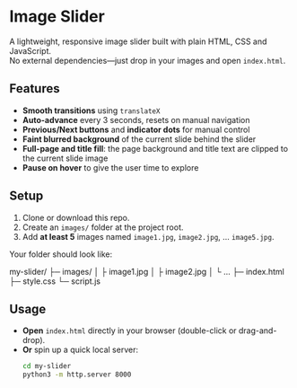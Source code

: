 # Image Slider

A lightweight, responsive image slider built with plain HTML, CSS and JavaScript.  
No external dependencies—just drop in your images and open `index.html`.

## Features

- **Smooth transitions** using `translateX`
- **Auto-advance** every 3 seconds, resets on manual navigation
- **Previous/Next buttons** and **indicator dots** for manual control
- **Faint blurred background** of the current slide behind the slider
- **Full-page and title fill**: the page background and title text are clipped to the current slide image
- **Pause on hover** to give the user time to explore

## Setup

1. Clone or download this repo.
2. Create an `images/` folder at the project root.
3. Add **at least 5** images named `image1.jpg`, `image2.jpg`, … `image5.jpg`.

Your folder should look like:

my-slider/
├─ images/
│ ├ image1.jpg
│ ├ image2.jpg
│ └ …
├─ index.html
├─ style.css
└─ script.js


## Usage

- **Open** `index.html` directly in your browser (double-click or drag-and-drop).  
- **Or** spin up a quick local server:  
  ```bash
  cd my-slider
  python3 -m http.server 8000
